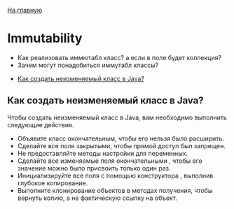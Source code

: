 [На главную](../README.md)

# Immutability

- Как реализовать иммютабл класс? а если в поле будет коллекция?
- Зачем могут понадобиться иммутабл классы?

+ [Как создать неизменяемый класс в Java?](#Как-создать-неизменяемый-класс-в-Java)

## Как создать неизменяемый класс в Java?
Чтобы создать неизменяемый класс в Java, вам необходимо выполнить следующие действия.

+ Объявите класс окончательным, чтобы его нельзя было расширить.
+ Сделайте все поля закрытыми, чтобы прямой доступ был запрещен.
+ Не предоставляйте методы настройки для переменных.
+ Сделайте все изменяемые поля окончательными , чтобы его значение можно было присвоить только один раз.
+ Инициализируйте все поля с помощью конструктора , выполнив глубокое копирование.
+ Выполните клонирование объектов в методах получения, чтобы вернуть копию, а не фактическую ссылку на объект.
